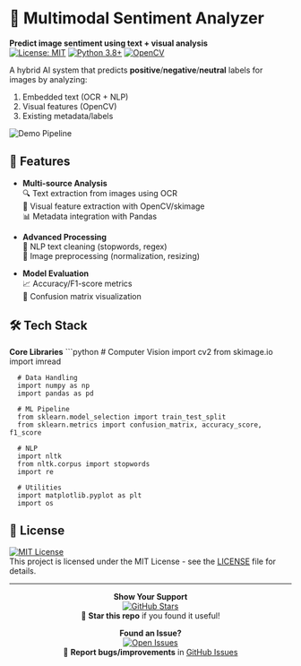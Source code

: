 # 📸 Multimodal Sentiment Analyzer  
**Predict image sentiment using text + visual analysis**  
[![License: MIT](https://img.shields.io/badge/License-MIT-yellow.svg)](https://opensource.org/licenses/MIT)
[![Python 3.8+](https://img.shields.io/badge/Python-3.8%2B-blue)](https://www.python.org/)
[![OpenCV](https://img.shields.io/badge/OpenCV-4.8.0-green)](https://opencv.org/)

A hybrid AI system that predicts **positive**/**negative**/**neutral** labels for images by analyzing:
1. Embedded text (OCR + NLP)
2. Visual features (OpenCV)
3. Existing metadata/labels

![Demo Pipeline](https://via.placeholder.com/800x400.png/009688/ffffff?text=Image+→+Text+OCR+→+Sentiment+Analysis+→+Prediction)

## 🌟 Features
- **Multi-source Analysis**  
  🔍 Text extraction from images using OCR  
  🎨 Visual feature extraction with OpenCV/skimage  
  📊 Metadata integration with Pandas  

- **Advanced Processing**  
  🧹 NLP text cleaning (stopwords, regex)  
  📸 Image preprocessing (normalization, resizing)  

- **Model Evaluation**  
  📈 Accuracy/F1-score metrics  
  🤖 Confusion matrix visualization  

## 🛠 Tech Stack
**Core Libraries**
    ```python
      # Computer Vision
      import cv2
      from skimage.io import imread
      
      # Data Handling
      import numpy as np
      import pandas as pd
      
      # ML Pipeline
      from sklearn.model_selection import train_test_split
      from sklearn.metrics import confusion_matrix, accuracy_score, f1_score
      
      # NLP
      import nltk
      from nltk.corpus import stopwords
      import re
      
      # Utilities
      import matplotlib.pyplot as plt
      import os

## 📜 License 
[![MIT License](https://img.shields.io/badge/License-MIT-red.svg)](https://opensource.org/licenses/MIT)  
This project is licensed under the MIT License - see the [LICENSE](LICENSE) file for details.

---

<div align="center">

**Show Your Support**  
[![GitHub Stars](https://img.shields.io/github/stars/yourusername/repo-name?style=social)](https://github.com/yourusername/repo-name/stargazers)  
🌟 **Star this repo** if you found it useful! 

**Found an Issue?**  
[![Open Issues](https://img.shields.io/github/issues/yourusername/repo-name)](https://github.com/yourusername/repo-name/issues)  
🐞 **Report bugs/improvements** in [GitHub Issues](https://github.com/yourusername/repo-name/issues)
</div>
  
